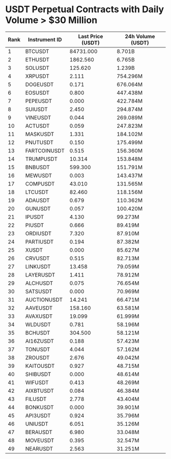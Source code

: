 # USDT Perpetual Contracts with Daily Volume > $30 Million

| Rank | Instrument ID | Last Price (USDT) | 24h Volume (USDT) |
|------|---------------|-------------------|-------------------|
| 1 | BTCUSDT | 84731.000 | 8.701B |
| 2 | ETHUSDT | 1862.560 | 6.765B |
| 3 | SOLUSDT | 125.620 | 1.239B |
| 4 | XRPUSDT | 2.111 | 754.296M |
| 5 | DOGEUSDT | 0.171 | 676.064M |
| 6 | EOSUSDT | 0.800 | 447.438M |
| 7 | PEPEUSDT | 0.000 | 422.784M |
| 8 | SUIUSDT | 2.450 | 294.874M |
| 9 | VINEUSDT | 0.044 | 269.089M |
| 10 | ACTUSDT | 0.059 | 247.823M |
| 11 | MASKUSDT | 1.331 | 184.102M |
| 12 | PNUTUSDT | 0.150 | 175.499M |
| 13 | FARTCOINUSDT | 0.515 | 156.360M |
| 14 | TRUMPUSDT | 10.314 | 153.848M |
| 15 | BNBUSDT | 599.300 | 151.791M |
| 16 | MEWUSDT | 0.003 | 143.437M |
| 17 | COMPUSDT | 43.010 | 131.565M |
| 18 | LTCUSDT | 82.460 | 118.156M |
| 19 | ADAUSDT | 0.679 | 110.362M |
| 20 | GUNUSDT | 0.057 | 100.420M |
| 21 | IPUSDT | 4.130 | 99.273M |
| 22 | PIUSDT | 0.666 | 89.419M |
| 23 | ORDIUSDT | 7.320 | 87.910M |
| 24 | PARTIUSDT | 0.194 | 87.382M |
| 25 | XUSDT | 0.000 | 85.627M |
| 26 | CRVUSDT | 0.515 | 82.713M |
| 27 | LINKUSDT | 13.458 | 79.059M |
| 28 | LAYERUSDT | 1.411 | 78.912M |
| 29 | ALCHUSDT | 0.075 | 76.654M |
| 30 | SATSUSDT | 0.000 | 70.969M |
| 31 | AUCTIONUSDT | 14.241 | 66.471M |
| 32 | AAVEUSDT | 158.160 | 63.581M |
| 33 | AVAXUSDT | 19.099 | 61.999M |
| 34 | WLDUSDT | 0.781 | 58.196M |
| 35 | BCHUSDT | 304.500 | 58.121M |
| 36 | AI16ZUSDT | 0.188 | 57.423M |
| 37 | TONUSDT | 4.044 | 57.162M |
| 38 | ZROUSDT | 2.676 | 49.042M |
| 39 | KAITOUSDT | 0.927 | 48.715M |
| 40 | SHIBUSDT | 0.000 | 48.614M |
| 41 | WIFUSDT | 0.413 | 48.269M |
| 42 | AIXBTUSDT | 0.084 | 46.384M |
| 43 | FILUSDT | 2.778 | 43.404M |
| 44 | BONKUSDT | 0.000 | 39.901M |
| 45 | API3USDT | 0.924 | 35.796M |
| 46 | UNIUSDT | 6.051 | 35.126M |
| 47 | BERAUSDT | 6.980 | 33.048M |
| 48 | MOVEUSDT | 0.395 | 32.547M |
| 49 | NEARUSDT | 2.563 | 31.251M |
